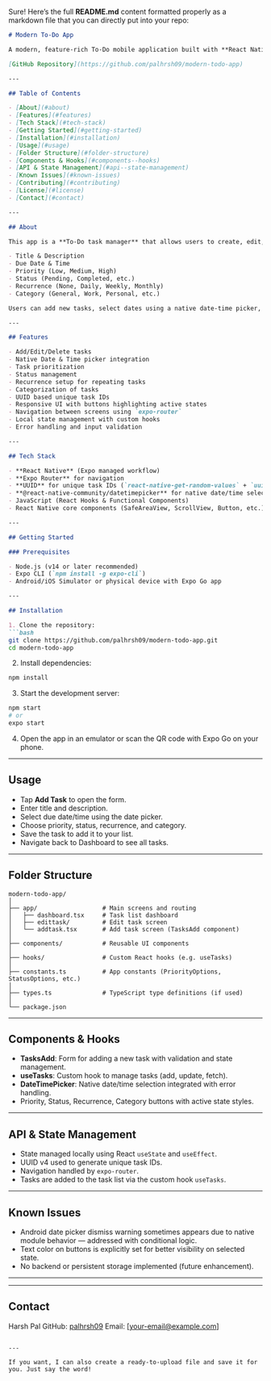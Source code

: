 Sure! Here’s the full **README.md** content formatted properly as a markdown file that you can directly put into your repo:

````markdown
# Modern To-Do App

A modern, feature-rich To-Do mobile application built with **React Native** and **Expo**, designed for managing tasks efficiently with priority, status, recurrence, categories, and due dates.

[GitHub Repository](https://github.com/palhrsh09/modern-todo-app)

---

## Table of Contents

- [About](#about)  
- [Features](#features)  
- [Tech Stack](#tech-stack)  
- [Getting Started](#getting-started)  
- [Installation](#installation)  
- [Usage](#usage)  
- [Folder Structure](#folder-structure)  
- [Components & Hooks](#components--hooks)  
- [API & State Management](#api--state-management)  
- [Known Issues](#known-issues)  
- [Contributing](#contributing)  
- [License](#license)  
- [Contact](#contact)

---

## About

This app is a **To-Do task manager** that allows users to create, edit, and track tasks. Each task has multiple attributes such as:

- Title & Description  
- Due Date & Time  
- Priority (Low, Medium, High)  
- Status (Pending, Completed, etc.)  
- Recurrence (None, Daily, Weekly, Monthly)  
- Category (General, Work, Personal, etc.)

Users can add new tasks, select dates using a native date-time picker, and filter or sort tasks based on different criteria.

---

## Features

- Add/Edit/Delete tasks  
- Native Date & Time picker integration  
- Task prioritization  
- Status management  
- Recurrence setup for repeating tasks  
- Categorization of tasks  
- UUID based unique task IDs  
- Responsive UI with buttons highlighting active states  
- Navigation between screens using `expo-router`  
- Local state management with custom hooks  
- Error handling and input validation  

---

## Tech Stack

- **React Native** (Expo managed workflow)  
- **Expo Router** for navigation  
- **UUID** for unique task IDs (`react-native-get-random-values` + `uuid`)  
- **@react-native-community/datetimepicker** for native date/time selection  
- JavaScript (React Hooks & Functional Components)  
- React Native core components (SafeAreaView, ScrollView, Button, etc.)

---

## Getting Started

### Prerequisites

- Node.js (v14 or later recommended)  
- Expo CLI (`npm install -g expo-cli`)  
- Android/iOS Simulator or physical device with Expo Go app

---

## Installation

1. Clone the repository:  
```bash
git clone https://github.com/palhrsh09/modern-todo-app.git
cd modern-todo-app
````

2. Install dependencies:

```bash
npm install
```

3. Start the development server:

```bash
npm start
# or
expo start
```

4. Open the app in an emulator or scan the QR code with Expo Go on your phone.

---

## Usage

* Tap **Add Task** to open the form.
* Enter title and description.
* Select due date/time using the date picker.
* Choose priority, status, recurrence, and category.
* Save the task to add it to your list.
* Navigate back to Dashboard to see all tasks.

---

## Folder Structure

```
modern-todo-app/
│
├── app/                  # Main screens and routing
│   ├── dashboard.tsx     # Task list dashboard
│   ├── edittask/         # Edit task screen
│   └── addtask.tsx       # Add task screen (TasksAdd component)
│
├── components/           # Reusable UI components
│
├── hooks/                # Custom React hooks (e.g. useTasks)
│
├── constants.ts          # App constants (PriorityOptions, StatusOptions, etc.)
│
├── types.ts              # TypeScript type definitions (if used)
│
└── package.json
```

---

## Components & Hooks

* **TasksAdd**: Form for adding a new task with validation and state management.
* **useTasks**: Custom hook to manage tasks (add, update, fetch).
* **DateTimePicker**: Native date/time selection integrated with error handling.
* Priority, Status, Recurrence, Category buttons with active state styles.

---

## API & State Management

* State managed locally using React `useState` and `useEffect`.
* UUID v4 used to generate unique task IDs.
* Navigation handled by `expo-router`.
* Tasks are added to the task list via the custom hook `useTasks`.

---

## Known Issues

* Android date picker dismiss warning sometimes appears due to native module behavior — addressed with conditional logic.
* Text color on buttons is explicitly set for better visibility on selected state.
* No backend or persistent storage implemented (future enhancement).

---


---

## Contact

Harsh Pal
GitHub: [palhrsh09](https://github.com/palhrsh09)
Email: \[[your-email@example.com](mailto:your-email@example.com)]

```

---

If you want, I can also create a ready-to-upload file and save it for you. Just say the word!
```
